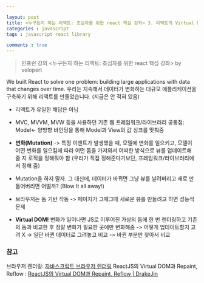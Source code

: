 ```yaml
---

layout: post
title: <누구든지 하는 리액트: 초심자를 위한 react 핵심 강좌> 3. 리액트의 Virtual Dom
categories : javascript
tags : javascript react library

comments : true
---
```


> 인프런 강의 <누구든지 하는 리액트: 초심자를 위한 react 핵심 강좌> by velopert

We built React to solve one problem: building large applications with data that changes over time.
우리는 지속해서 데이터가 변화하는 대규모 애플리케이션을 구축하기 위해 리액트를 만들었습니다. (지금은 안 적혀 있음)

- 리액트가 유일한 해답은 아님
- MVC, MVVM, MVW 등을 사용하던 기존 웹 프레임워크/라이브러리
공통점: Model<- 양방향 바인딩을 통해 Model과 View의 값 싱크를 맞춰줌

- **변화(Mutation)** -> 특정 이벤트가 발생했을 때, 모델에 변화를 일으키고, 모델이 어떤 변화를 일으킴에 따라 어떤 돔을 가져와서 어떠한 방식으로 뷰를 업데이트해 줄 지 로직을 정해줘야 함 (우리가 직접 정해준다기보단, 프레임워크/라이브러리에서 정해 줌)
- Mutation을 하지 말자. 그 대신에, 데이터가 바뀌면 그냥 뷰를 날려버리고 새로 만들어버리면 어떨까? (Blow It all away!)

- 브라우저는 돔 기반 작동 -> 페이지가 그때그때 새로운 뷰를 만들려고 하면 성능적 문제

- **Virtual DOM!**
변화가 일어나면 JS로 이루어진 가상의 돔에 한 번 렌더링하고 기존의 돔과 비교한 후 정말 변화가 필요한 곳에만 변화해줌
-> 어떻게 업데이트할지 고려 X
-> 일단 바뀐 데이터로 그려놓고 비교
-> 바뀐 부분만 찾아서 비교

### 참고
브라우저 렌더링: [자바스크립트 브라우저 렌더링](https://12bme.tistory.com/140)
ReactJS의 Virtual DOM과 Repaint, Reflow : [ReactJS의 Virtual DOM과 Repaint, Reflow | DrakeJin](http://blog.drakejin.me/React-VirtualDOM-And-Repaint-Reflow/)
